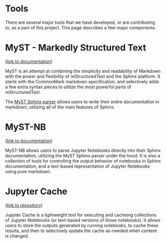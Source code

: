 Tools
=====

There are several major tools that we have developed, or are contributing to,
as a part of this project. This page describes a few major components.

# MyST - Markedly Structured Text

([link to documentation](https://myst-parser.readthedocs.io/en/latest/))

MyST is an attempt at combining the simplicity and readability of Markdown with the power and flexibility of reStructuredText and the Sphinx platform. It starts with the CommonMark markdown specification, and selectively adds a few extra syntax pieces to utilize the most powerful parts of reStructuredText.

The [MyST Sphinx parser](https://myst-parser.readthedocs.io/en/latest/)
allows users to write their entire documentation in
markdown, utilizing all of the main features of Sphinx.

# MyST-NB

([link to documentation](https://myst-nb.readthedocs.io/))

MyST-NB allows users to parse Jupyter Notebooks directly into their Sphinx
documentation, utilizing the MyST Sphinx parser under the hood. It is also
a collection of tools for controlling the output behavior of notebooks in
Sphinx documentation, and a text-based representation of Jupyter Notebooks
using pure markdown.

# Jupyter Cache

([link to repository](https://github.com/executablebookproject/jupyter-cache))

Jupyter Cache is a lightweight tool for executing and cacheing
collections of Jupyter Notebooks (or text-based versions of those notebooks).
It allows users to store the outputs generated by running notebooks, to cache
these results, and then to selectively update the cache as-needed when
content is changed.
